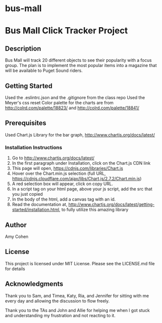 # bus-mall
# Bus Mall Click Tracker Project
## Description
Bus Mall will track  20 different objects to see their popularity with a focus group.  The plan is to implement the most popular items into a magazine that will be available to Puget Sound riders.

## Getting Started
Used the .eslintrc.json and the .gitignore from the class repo
Used the Meyer's css reset
Color palette for the charts are from http://colrd.com/palette/18823/ and http://colrd.com/palette/18841/

## Prerequisites
Used Chart.js Library for the bar graph, http://www.chartjs.org/docs/latest/

### Installation Instructions
1. Go to http://www.chartjs.org/docs/latest/
2. In the first paragraph under Installation, click on the Chart.js CDN link
3. This page will open, https://cdnjs.com/libraries/Chart.js
4. Hover over the Chart.min.js selection (full URL, https://cdnjs.cloudflare.com/ajax/libs/Chart.js/2.7.2/Chart.min.js)
5. A red selection box will appear, click on copy URL.
6. In a script tag on your html page, above your js script, add the src that you just copied
7. In the body of the html, add a canvas tag with an id.
8. Read the documentation at, http://www.chartjs.org/docs/latest/getting-started/installation.html, to fully utilize this amazing library


## Author
Amy Cohen

## License
This project is licensed under MIT License.  Please see the LICENSE.md file for details

## Acknowledgments
Thank you to Sam, and Timea, Katy, Ria, and Jennifer for sitting with me every day and allowing the discussion to flow freely.

Thank you to the TAs and John and Allie for helping me when I got stuck and understanding my frustration and not reacting to it.